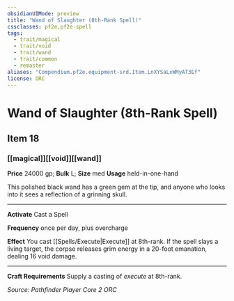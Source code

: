 ```yaml
---
obsidianUIMode: preview
title: "Wand of Slaughter (8th-Rank Spell)"
cssclasses: pf2e,pf2e-spell
tags:
  - trait/magical
  - trait/void
  - trait/wand
  - trait/common
  - remaster
aliases: "Compendium.pf2e.equipment-srd.Item.LnXYSaLxWMyAT3Ef"
license: ORC
---
```

# Wand of Slaughter (8th-Rank Spell)
## Item 18
### [[magical]][[void]][[wand]]


**Price** 24000 gp; 
**Bulk** L; **Size** med
**Usage** held-in-one-hand

This polished black wand has a green gem at the tip, and anyone who looks into it sees a reflection of a grinning skull.

* * *

**Activate** Cast a Spell

**Frequency** once per day, plus overcharge

**Effect** You cast [[Spells/Execute|Execute]] at 8th-rank. If the spell slays a living target, the corpse releases grim energy in a 20-foot emanation, dealing 16 void damage.

* * *

**Craft Requirements** Supply a casting of _execute_ at 8th-rank.

*Source: Pathfinder Player Core 2*
*ORC*